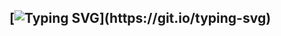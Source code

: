 [![Typing SVG](https://readme-typing-svg.demolab.com?font=Fira+Code&size=35&pause=1000&center=true&multiline=true&width=1000&height=120&lines=If+a+problem+has+a+solution%2C;then+it+is+not+a+problem.)](https://git.io/typing-svg)
---

<!--
**answet/answet** is a ✨ _special_ ✨ repository because its `README.md` (this file) appears on your GitHub profile.

Here are some ideas to get you started:

- 🔭 I’m currently working on ...
- 🌱 I’m currently learning ...
- 👯 I’m looking to collaborate on ...
- 🤔 I’m looking for help with ...
- 💬 Ask me about ...
- 📫 How to reach me: ...
- 😄 Pronouns: ...
- ⚡ Fun fact: ...
-->

